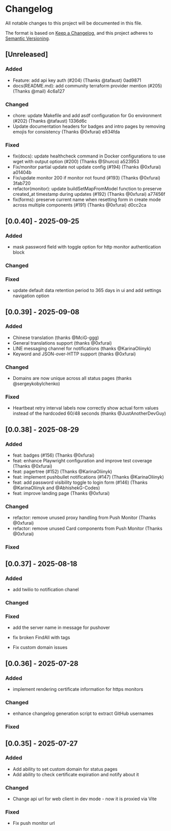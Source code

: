 # Changelog

All notable changes to this project will be documented in this file.

The format is based on [Keep a Changelog](https://keepachangelog.com/en/1.1.0/),
and this project adheres to [Semantic Versioning](https://semver.org/spec/v2.0.0.html).

## [Unreleased]

### Added

- Feature: add api key auth (#204) (Thanks @tafaust) 0ad9871
- docs(README.md): add community terraform provider mention (#205) (Thanks @mail) 4c6a127

### Changed

- chore: update Makefile and add asdf configuration for Go environment (#202) (Thanks @tafaust) 1336d6c
- Update documentation headers for badges and intro pages by removing emojis for consistency (Thanks @0xfurai) e934fda

### Fixed

- fix(docs): update healthcheck command in Docker configurations to use wget with output option (#200) (Thanks @Shurco) a523953
- Fix/monitor partial update not update config (#194) (Thanks @0xfurai) a01404b
- Fix/update monitor 200 if monitor not found (#193) (Thanks @0xfurai) 3fab720
- refactor(monitor): update buildSetMapFromModel function to preserve created_at timestamp during updates (#192) (Thanks @0xfurai) a77456f
- fix(forms): preserve current name when resetting form in create mode across multiple components (#191) (Thanks @0xfurai) d0cc2ca

## [0.0.40] - 2025-09-25

### Added
- mask password field with toggle option for http monitor authentication block

### Changed

### Fixed
- update default data retention period to 365 days in ui and add settings navigation option

## [0.0.39] - 2025-09-08

### Added
- Chinese translation (thanks @MciG-ggg)
- General translations support (thanks @0xfurai)
-  LINE messaging channel for notifications (thanks @KarinaOliinyk)
- Keyword and JSON-over-HTTP support (thanks @0xfurai)

### Changed
- Domains are now unique across all status pages (thanks @sergeykobylchenko)

### Fixed
- Heartbeat retry interval labels now correctly show actual form values instead of the hardcoded 60/48 seconds (thanks @JustAnotherDevGuy)

## [0.0.38] - 2025-08-29

### Added
- feat: badges (#156) (Thanks @0xfurai)
- feat: enhance Playwright configuration and improve test coverage (Thanks @0xfurai)
- feat: pagertree (#152) (Thanks @KarinaOliinyk)
- feat: implement pushbullet notifications (#147) (Thanks @KarinaOliinyk)
- feat: add password visibility toggle to login form (#146) (Thanks @KarinaOliinyk and @AbhishekG-Codes)
- feat: improve landing page (Thanks @0xfurai)

### Changed
- refactor: remove unused proxy handling from Push Monitor (Thanks @0xfurai)
- refactor: remove unused Card components from Push Monitor (Thanks @0xfurai)

### Fixed

## [0.0.37] - 2025-08-18

### Added
- add twilio to notification chanel

### Changed

### Fixed
- add the server name in message for pushover
- fix broken FindAll with tags

- Fix custom domain issues

## [0.0.36] - 2025-07-28

### Added

- implement rendering certificate information for https monitors

### Changed

- enhance changelog generation script to extract GitHub usernames

### Fixed

## [0.0.35] - 2025-07-27

### Added

- Add ability to set custom domain for status pages
- Add ability to check certificate expiration and notify about it

### Changed

- Change api url for web client in dev mode - now it is proxied via Vite

### Fixed

- Fix push monitor url

